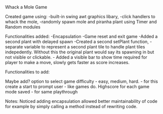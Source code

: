 
Whack a Mole Game

Created game using:
    -built-in swing awt graphics libary,
    -click handlers to whack the mole,
    -randomly spawn mole and piranha plant using Timer and Random modules

Functionalities added:
    -Encapsulation
    -Game reset and exit game
    -Added a second plant with delayed spawn
        -Created a second setPlant function, 
        -separate variable to represent a second plant tile to handle plant tiles indepedently. Without this the original plant would say its spawning in but not visible or clickable.
        - Added a visible bar to show time required for player to make a move, slowly gets faster as score increases.

Functionalities to add:
    


Maybe add?
    option to select game difficulty - easy, medium, hard.
    - for this create a start to prompt user - like games do.
    Highscore for each game mode saved - for same playthrough
    
Notes:
    Noticed adding encapsulation allowed better maintainability of code for example by simply calling a method instead of rewriting code.